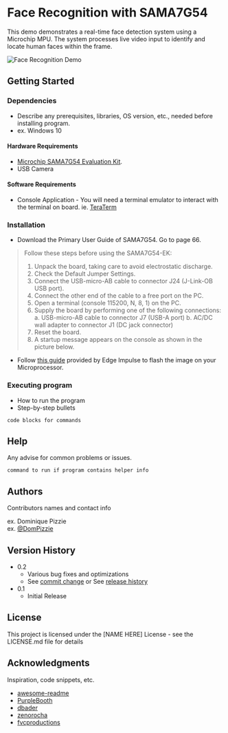 # Face Recognition with SAMA7G54

This demo demonstrates a real-time face detection system using a Microchip MPU. The system processes live video input to identify and locate human faces within the frame.

![Face Recognition Demo](https://github.com/gokcit/Face-Recognition-SAMA7G54-/blob/main/Smart%20Door%20Lock%20Demo%20SPS%202023%20%23shorts.gif)
## Getting Started

### Dependencies

* Describe any prerequisites, libraries, OS version, etc., needed before installing program.
* ex. Windows 10
#### Hardware Requirements
* [Microchip SAMA7G54 Evaluation Kit](https://www.microchip.com/en-us/development-tool/ev21h18a).
* USB Camera
#### Software Requirements
* Console Application - You will need a terminal emulator to interact with the terminal on board. ie. [TeraTerm](https://teratermproject.github.io/index-en.html)

  
### Installation
* Download the Primary User Guide of SAMA7G54. Go to page 66.

>  Follow these steps before using the SAMA7G54-EK:
>   1. Unpack the board, taking care to avoid electrostatic discharge.
>   2. Check the Default Jumper Settings.
>   3. Connect the USB-micro-AB cable to connector J24 (J-Link-OB USB port).
>   4. Connect the other end of the cable to a free port on the PC.
>   5. Open a terminal (console 115200, N, 8, 1) on the PC.
>   6. Supply the board by performing one of the following connections:
>   a. USB-micro-AB cable to connector J7 (USB-A port)
>   b. AC/DC wall adapter to connector J1 (DC jack connector)
>   7. Reset the board.
>   8. A startup message appears on the console as shown in the picture below.

* Follow [this guide](https://docs.edgeimpulse.com/docs/edge-ai-hardware/cpu/microchip-sama7) provided by Edge Impulse to flash the image on your Microprocessor.
 

### Executing program

* How to run the program
* Step-by-step bullets
```
code blocks for commands
```

## Help

Any advise for common problems or issues.
```
command to run if program contains helper info
```

## Authors

Contributors names and contact info

ex. Dominique Pizzie  
ex. [@DomPizzie](https://twitter.com/dompizzie)

## Version History

* 0.2
    * Various bug fixes and optimizations
    * See [commit change]() or See [release history]()
* 0.1
    * Initial Release

## License

This project is licensed under the [NAME HERE] License - see the LICENSE.md file for details

## Acknowledgments

Inspiration, code snippets, etc.
* [awesome-readme](https://github.com/matiassingers/awesome-readme)
* [PurpleBooth](https://gist.github.com/PurpleBooth/109311bb0361f32d87a2)
* [dbader](https://github.com/dbader/readme-template)
* [zenorocha](https://gist.github.com/zenorocha/4526327)
* [fvcproductions](https://gist.github.com/fvcproductions/1bfc2d4aecb01a834b46)
